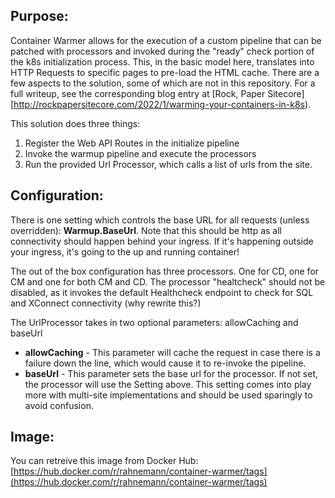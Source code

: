 ## Purpose:

Container Warmer allows for the execution of a custom pipeline that can be patched with processors and invoked during the "ready" check portion of the k8s initialization process.  This, in the basic model here, translates into HTTP Requests to specific pages to pre-load the HTML cache.
There are a few aspects to the solution, some of which are not in this repository. For a full writeup, see the corresponding blog entry at [Rock, Paper Sitecore][http://rockpapersitecore.com/2022/1/warming-your-containers-in-k8s).

This solution does three things:
1. Register the Web API Routes in the initialize pipeline
2. Invoke the warmup pipeline and execute the processors
3. Run the provided Url Processor, which calls a list of urls from the site.

## Configuration:

There is one setting which controls the base URL for all requests (unless overridden): **Warmup.BaseUrl**. Note that this should be http as all connectivity should happen behind your ingress.  If it's happening outside your ingress, it's going to the up and running container!

The out of the box configuration has three processors. One for CD, one for CM and one for both CM and CD.  The processor "healtcheck" should not be disabled, as it invokes the default Healthcheck endpoint to check for SQL and XConnect connectivity (why rewrite this?)

The UrlProcessor takes in two optional parameters:  allowCaching and baseUrl
- **allowCaching** - This parameter will cache the request in case there is a failure down the line, which would cause it to re-invoke the pipeline.
- **baseUrl** - This parameter sets the base url for the processor.  If not set, the processor will use the Setting above.  This setting comes into play more with multi-site implementations and should be used sparingly to avoid confusion.

## Image:

You can retreive this image from Docker Hub: [https://hub.docker.com/r/rahnemann/container-warmer/tags](https://hub.docker.com/r/rahnemann/container-warmer/tags)